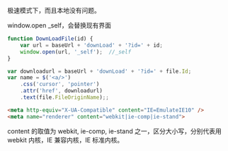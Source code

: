 极速模式下，而且本地没有问题。

window.open _self，会替换现有界面

```js
function DownLoadFile(id) {
    var url = baseUrl + 'downLoad' + '?id=' + id;
    window.open(url, '_self');  //_self
}
```

```js
var downloadurl = baseUrl + 'downLoad' + '?id=' + file.Id;
var name = $('<a/>')
    .css('cursor', 'pointer')
    .attr('href', downloadurl)
    .text(file.FileOriginName);;
```


```html
<meta http-equiv="X-UA-Compatible" content="IE=EmulateIE10" />
<meta name="renderer" content="webkit|ie-comp|ie-stand">
```


content 的取值为 webkit, ie-comp, ie-stand 之一，区分大小写，分别代表用 webkit 内核，IE 兼容内核，IE 标准内核。